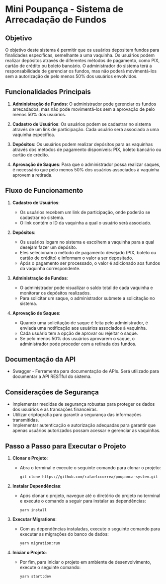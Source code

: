 # Mini Poupança - Sistema de Arrecadação de Fundos

## Objetivo
O objetivo deste sistema é permitir que os usuários depositem fundos para finalidades específicas, semelhante a uma vaquinha. Os usuários podem realizar depósitos através de diferentes métodos de pagamento, como PIX, cartão de crédito ou boleto bancário. O administrador do sistema terá a responsabilidade de gerenciar os fundos, mas não poderá movimentá-los sem a autorização de pelo menos 50% dos usuários envolvidos.

## Funcionalidades Principais
1. **Administração de Fundos**: O administrador pode gerenciar os fundos arrecadados, mas não pode movimentá-los sem a aprovação de pelo menos 50% dos usuários.

2. **Cadastro de Usuários**: Os usuários podem se cadastrar no sistema através de um link de participação. Cada usuário será associado a uma vaquinha específica.

3. **Depósitos**: Os usuários podem realizar depósitos para as vaquinhas através dos métodos de pagamento disponíveis: PIX, boleto bancário ou cartão de crédito.

4. **Aprovação de Saques**: Para que o administrador possa realizar saques, é necessário que pelo menos 50% dos usuários associados à vaquinha aprovem a retirada.

## Fluxo de Funcionamento
1. **Cadastro de Usuários**:
   - Os usuários recebem um link de participação, onde poderão se cadastrar no sistema.
   - O link contém o ID da vaquinha a qual o usuário será associado.

2. **Depósitos**:
   - Os usuários logam no sistema e escolhem a vaquinha para a qual desejam fazer um depósito.
   - Eles selecionam o método de pagamento desejado (PIX, boleto ou cartão de crédito) e informam o valor a ser depositado.
   - Após o pagamento ser processado, o valor é adicionado aos fundos da vaquinha correspondente.

3. **Administração de Fundos**:
   - O administrador pode visualizar o saldo total de cada vaquinha e monitorar os depósitos realizados.
   - Para solicitar um saque, o administrador submete a solicitação no sistema.

4. **Aprovação de Saques**:
   - Quando uma solicitação de saque é feita pelo administrador, é enviada uma notificação aos usuários associados à vaquinha.
   - Cada usuário tem a opção de aprovar ou rejeitar o saque.
   - Se pelo menos 50% dos usuários aprovarem o saque, o administrador pode proceder com a retirada dos fundos.

## Documentação da API
- Swagger - Ferramenta para documentação de APIs. Será utilizado para documentar a API RESTful do sistema.

## Considerações de Segurança
- Implementar medidas de segurança robustas para proteger os dados dos usuários e as transações financeiras.
- Utilizar criptografia para garantir a segurança das informações transmitidas.
- Implementar autenticação e autorização adequadas para garantir que apenas usuários autorizados possam acessar e gerenciar as vaquinhas.

## Passo a Passo para Executar o Projeto

1. **Clonar o Projeto**: 
   - Abra o terminal e execute o seguinte comando para clonar o projeto:
     ```
     git clone https://github.com/rafaelccorrea/poupanca-system.git
     ```

2. **Instalar Dependências**:
   - Após clonar o projeto, navegue até o diretório do projeto no terminal e execute o comando a seguir para instalar as dependências:
     ```
     yarn install
     ```

3. **Executar Migrations**:
   - Com as dependências instaladas, execute o seguinte comando para executar as migrações do banco de dados:
     ```
     yarn migration:run
     ```

4. **Iniciar o Projeto**:
   - Por fim, para iniciar o projeto em ambiente de desenvolvimento, execute o seguinte comando:
     ```
     yarn start:dev
     ```